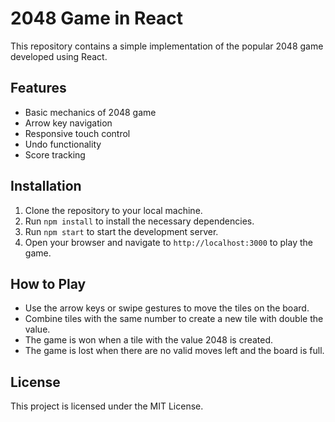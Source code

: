 # 2048 Game in React

This repository contains a simple implementation of the popular 2048 game developed using React.

## Features
- Basic mechanics of 2048 game
- Arrow key navigation
- Responsive touch control
- Undo functionality
- Score tracking

## Installation

1. Clone the repository to your local machine.
2. Run `npm install` to install the necessary dependencies.
3. Run `npm start` to start the development server.
4. Open your browser and navigate to `http://localhost:3000` to play the game.

## How to Play

- Use the arrow keys or swipe gestures to move the tiles on the board.
- Combine tiles with the same number to create a new tile with double the value.
- The game is won when a tile with the value 2048 is created.
- The game is lost when there are no valid moves left and the board is full.

## License

This project is licensed under the MIT License.
